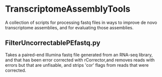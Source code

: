 # TranscriptomeAssemblyTools
A collection of scripts for processing fastq files in ways to improve de novo transcriptome assemblies, and for evaluating those assemblies.

## FilterUncorrectablePEfastq.py
Takes a paired-end Illumina fastq file generated from an RNA-seq library, and that has been error corrected with rCorrector,and removes reads with errors but that are unfisable, and strips 'cor' flags from reads that were corrected.
